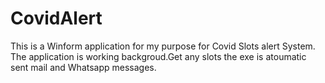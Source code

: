# CovidAlert
This is a Winform application for my purpose for Covid Slots alert System.
The application is working backgroud.Get any slots the exe is atoumatic sent mail and Whatsapp messages.
